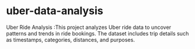 # uber-data-analysis
Uber Ride Analysis :This project analyzes Uber ride data to uncover patterns and trends in ride bookings. The dataset includes trip details such as timestamps, categories, distances, and purposes.
